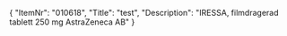 {
  "ItemNr": "010618",
  "Title": "test",
  "Description": "IRESSA, filmdragerad tablett 250 mg AstraZeneca AB"
}